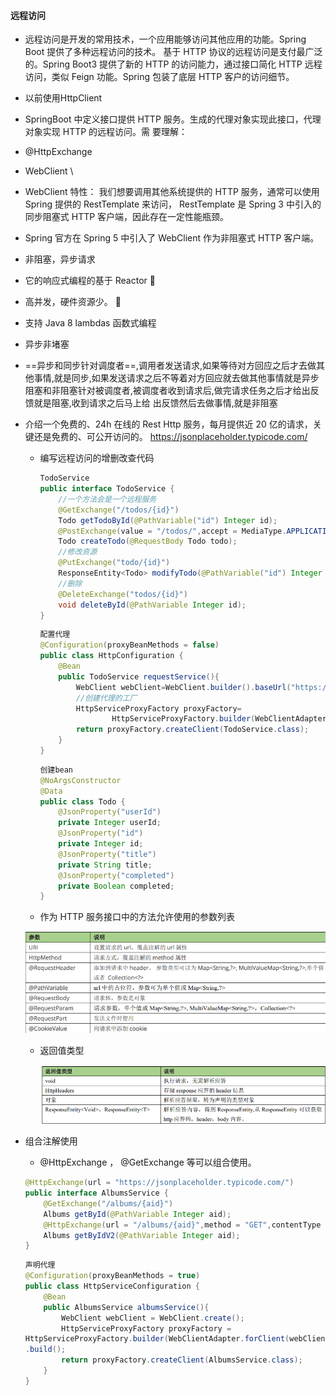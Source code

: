 #### 远程访问

*  远程访问是开发的常用技术，一个应用能够访问其他应用的功能。Spring Boot 提供了多种远程访问的技术。 基于 HTTP 协议的远程访问是支付最广泛的。Spring Boot3 提供了新的 HTTP 的访问能力，通过接口简化 HTTP 远程访问，类似 Feign 功能。Spring 包装了底层 HTTP 客户的访问细节。 
* 以前使用HttpClient
*  SpringBoot 中定义接口提供 HTTP 服务。生成的代理对象实现此接口，代理对象实现 HTTP 的远程访问。需 要理解： 
  * @HttpExchange 
  * WebClient \
*  WebClient 特性： 我们想要调用其他系统提供的 HTTP 服务，通常可以使用 Spring 提供的 RestTemplate 来访问， RestTemplate 是 Spring 3 中引入的同步阻塞式 HTTP 客户端，因此存在一定性能瓶颈。
  * Spring 官方在 Spring 5 中引入了 WebClient 作为非阻塞式 HTTP 客户端。 
  * 非阻塞，异步请求 
  *  它的响应式编程的基于 Reactor 
  * 高并发，硬件资源少。 
  * 支持 Java 8 lambdas 函数式编程
* 异步非堵塞
  
*  ==异步和同步针对调度者==,调用者发送请求,如果等待对方回应之后才去做其他事情,就是同步,如果发送请求之后不等着对方回应就去做其他事情就是异步 阻塞和非阻塞针对被调度者,被调度者收到请求后,做完请求任务之后才给出反馈就是阻塞,收到请求之后马上给 出反馈然后去做事情,就是非阻塞 
  
* 介绍一个免费的、24h 在线的 Rest Http 服务，每月提供近 20 亿的请求，关键还是免费的、可公开访问的。 https://jsonplaceholder.typicode.com/  

  * 编写远程访问的增删改查代码

    ```java
    TodoService
    public interface TodoService {
        //一个方法会是一个远程服务
        @GetExchange("/todos/{id}")
        Todo getTodoById(@PathVariable("id") Integer id);
        @PostExchange(value = "/todos/",accept = MediaType.APPLICATION_JSON_VALUE)
        Todo createTodo(@RequestBody Todo todo);
        //修改资源
        @PutExchange("todo/{id}")
        ResponseEntity<Todo> modifyTodo(@PathVariable("id") Integer id,@RequestBody Todo todo);
        //删除
        @DeleteExchange("todos/{id}")
        void deleteById(@PathVariable Integer id);
    }
    ```

    ```java
    配置代理
    @Configuration(proxyBeanMethods = false)
    public class HttpConfiguration {
        @Bean
        public TodoService requestService(){
            WebClient webClient=WebClient.builder().baseUrl("https://jsonplaceholder.typicode.com/").build();
            //创建代理的工厂
            HttpServiceProxyFactory proxyFactory=
                    HttpServiceProxyFactory.builder(WebClientAdapter.forClient(webClient)).build();
            return proxyFactory.createClient(TodoService.class);
        }
    }
    
    ```

    ```java
    创建bean
    @NoArgsConstructor
    @Data
    public class Todo {
        @JsonProperty("userId")
        private Integer userId;
        @JsonProperty("id")
        private Integer id;
        @JsonProperty("title")
        private String title;
        @JsonProperty("completed")
        private Boolean completed;
    }
    
    ```

    

  *  作为 HTTP 服务接口中的方法允许使用的参数列表  

    ![1714095026788](%E8%BF%9C%E7%A8%8B%E8%AE%BF%E9%97%AE.assets/1714095026788.png)

  * 返回值类型

    ![1714095143624](%E8%BF%9C%E7%A8%8B%E8%AE%BF%E9%97%AE.assets/1714095143624.png)

* 组合注解使用

  *  @HttpExchange ， @GetExchange 等可以组合使用。 

    ```java
    @HttpExchange(url = "https://jsonplaceholder.typicode.com/")
    public interface AlbumsService {
    	@GetExchange("/albums/{aid}")
    	Albums getById(@PathVariable Integer aid);
    	@HttpExchange(url = "/albums/{aid}",method = "GET",contentType = MediaType.APPLICATION_JSON_VALUE)
    	Albums getByIdV2(@PathVariable Integer aid);
    }
    ```

    ```java
    声明代理
    @Configuration(proxyBeanMethods = true)
    public class HttpServiceConfiguration {
    	@Bean
    	public AlbumsService albumsService(){
    		WebClient webClient = WebClient.create();
    		HttpServiceProxyFactory proxyFactory =
    HttpServiceProxyFactory.builder(WebClientAdapter.forClient(webClient))
    .build();
    		return proxyFactory.createClient(AlbumsService.class);
    	}
    }
    
    ```

    